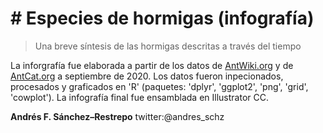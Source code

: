 # # Especies de hormigas (infografía)
> Una breve síntesis de las hormigas descritas a través del tiempo

La inforgrafía fue elaborada a partir de los datos de [AntWiki.org](https://www.antwiki.org/wiki/Species_Accounts) y de [AntCat.org](https://antcat.org/) a septiembre de 2020. Los datos fueron inpecionados, procesados y graficados en 'R' (paquetes: 'dplyr', 'ggplot2', 'png', 'grid', 'cowplot'). La infografía final fue ensamblada en Illustrator CC.

**Andrés F. Sánchez–Restrepo**
twitter:@andres_schz
